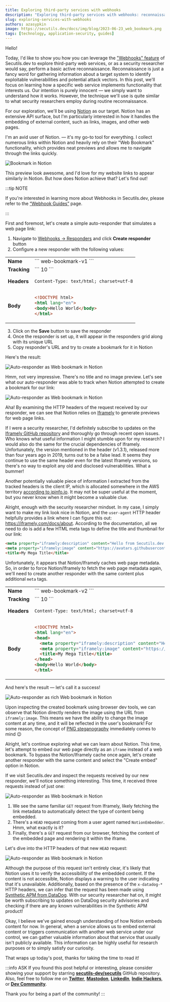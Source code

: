 ```yaml
---
title: Exploring third-party services with webhooks
description: "Exploring third-party services with webhooks: reconnaissance, request bin, iframely, embedding, notion."
slug: exploring-services-with-webhooks
authors: azasypkin
image: https://secutils.dev/docs/img/blog/2023-06-23_web_bookmark.png
tags: [technology, application-security, guides]
---
```

Hello!

Today, I'd like to show you how you can leverage the ["Webhooks" feature](https://secutils.dev/docs/guides/webhooks) of Secutils.dev to explore third-party web services, or as a security researcher would say, perform a basic active reconnaissance. Reconnaissance is just a fancy word for gathering information about a target system to identify exploitable vulnerabilities and potential attack vectors. In this post, we'll focus on learning how a specific web service implements functionality that interests us. Our intention is purely innocent — we simply want to understand how it works. However, the technique we'll use is quite similar to what security researchers employ during routine reconnaissance.

<!--truncate-->

For our exploration, we'll be using [Notion](https://www.notion.so/) as our target. Notion has an extensive API surface, but I'm particularly interested in how it handles the embedding of external content, such as links, images, and other web pages.

I'm an avid user of Notion. — it's my go-to tool for everything. I collect numerous links within Notion and heavily rely on their "Web Bookmark" functionality, which provides neat previews and allows me to navigate through the links quickly.

![Bookmark in Notion](https://secutils.dev/docs/img/blog/2023-06-23_web_bookmark.png)

This preview look awesome, and I'd love for my website links to appear similarly in Notion. But how does Notion achieve that? Let's find out!

:::tip NOTE

If you're interested in learning more about Webhooks in Secutils.dev, please refer to the [“Webhook Guides”](https://secutils.dev/docs/guides/webhooks) page.

:::

First and foremost, let's create a simple auto-responder that simulates a web page link:

1. Navigate to [Webhooks → Responders](https://secutils.dev/ws/webhooks__responders) and click **Create responder** button
2. Configure a new responder with the following values:

<table class="su-table">
<tbody>
<tr>
<td><b>Name</b></td>
<td>
```
web-bookmark-v1
```
</td>
</tr>
<tr>
<td><b>Tracking</b></td>
<td>
```
10
```
</td>
</tr>
<tr>
    <td><b>Headers</b></td>
<td>

```http
Content-Type: text/html; charset=utf-8
```
</td>
</tr>
<tr>
    <td><b>Body</b></td>
<td>

```html
<!DOCTYPE html>
<html lang="en">
<body>Hello World</body>
</html>
```
</td>
</tr>
</tbody>
</table>

3. Click on the **Save** button to save the responder
4. Once the responder is set up, it will appear in the responders grid along with its unique URL
5. Copy responder's URL and try to create a bookmark for it in Notion

Here's the result:

![Auto-responder as Web bookmark in Notion](https://secutils.dev/docs/img/blog/2023-06-23_webhook_v1.png)

Hmm, not very impressive. There's no title and no image preview. Let's see what our auto-responder was able to track when Notion attempted to create a bookmark for our link:

![Auto-responder as Web bookmark in Notion](https://secutils.dev/docs/img/blog/2023-06-23_webhook_v1_requests.png)

Aha! By examining the HTTP headers of the request received by our responder, we can see that Notion relies on [Iframely](https://iframely.com) to generate previews for web page links.

If I were a security researcher, I'd definitely subscribe to updates on the [Iframely GitHub repository](https://github.com/itteco/iframely) and thoroughly go through recent open issues. Who knows what useful information I might stumble upon for my research? I would also do the same for the crucial dependencies of Iframely. Unfortunately, the version mentioned in the header (v1.3.1), released more than four years ago in 2019, turns out to be a false lead. It seems they continue to use the same header even for the latest Iframely versions, so there's no way to exploit any old and disclosed vulnerabilities. What a bummer!

Another potentially valuable piece of information I extracted from the tracked headers is the client IP, which is allocated somewhere in the AWS territory [according to ipinfo.io](https://ipinfo.io/3.94.90.129). It may not be super useful at the moment, but you never know when it might become a valuable clue.

Alright, enough with the security researcher mindset. In my case, I simply want to make my link look nice in Notion, and the `user-agent` HTTP header helpfully provides a link where I can figure this out: https://iframely.com/docs/about. According to the documentation, all we need to do is add a few HTML meta tags to define the title and thumbnail for our link:

```html
<meta property="iframely:description" content="Hello from Secutils.dev Webhooks!" />
<meta property="iframely:image" content="https://avatars.githubusercontent.com/u/1713708?v=4" />
<title>My Mega Title</title>
```

Unfortunately, it appears that Notion/Iframely caches web page metadata. So, in order to force Notion/Iframely to fetch the web page metadata again, we'll need to create another responder with the same content plus additional `meta` tags.

<table class="su-table">
<tbody>
<tr>
<td><b>Name</b></td>
<td>
```
web-bookmark-v2
```
</td>
</tr>
<tr>
<td><b>Tracking</b></td>
<td>
```
10
```
</td>
</tr>
<tr>
    <td><b>Headers</b></td>
<td>

```http
Content-Type: text/html; charset=utf-8
```
</td>
</tr>
<tr>
    <td><b>Body</b></td>
<td>

```html
<!DOCTYPE html>
<html lang="en">
<head>
  <meta property="iframely:description" content="Hello from Secutils.dev Webhooks!" />
  <meta property="iframely:image" content="https://avatars.githubusercontent.com/u/1713708?v=4" />
  <title>My Mega Title</title>
</head>
<body>Hello World</body>
</html>
```
</td>
</tr>
</tbody>
</table>

And here's the result — let's call it a success!

![Auto-responder as rich Web bookmark in Notion](https://secutils.dev/docs/img/blog/2023-06-23_webhook_v2.png)

Upon inspecting the created bookmark using browser dev tools, we can observe that Notion directly renders the image using the URL from `iframely:image`. This means we have the ability to change the image content at any time, and it will be reflected in the user's bookmark! For some reason, the concept of [PNG steganography](https://decoded.avast.io/martinchlumecky/png-steganography/) immediately comes to mind :wink:

Alright, let's continue exploring what we can learn about Notion. This time, let's attempt to embed our web page directly as an `iframe` instead of a web bookmark. To bypass the Notion/Iframely cache once again, let's create another responder with the same content and select the "Create embed" option in Notion.

If we visit Secutils.dev and inspect the requests received by our new responder, we'll notice something interesting. This time, it received three requests instead of just one:

![Auto-responder as Web bookmark in Notion](https://secutils.dev/docs/img/blog/2023-06-23_webhook_v3_iframe.png)

1. We see the same familiar `GET` request from Iframely, likely fetching the link metadata to automatically detect the type of content being embedded.
2. There's a `HEAD` request coming from a user agent named `NotionEmbedder`. Hmm, what exactly is it? 
3. Finally, there's a `GET` request from our browser, fetching the content of the embedded page and rendering it within the iframe.

Let's dive into the HTTP headers of that new `HEAD` request:

![Auto-responder as Web bookmark in Notion](https://secutils.dev/docs/img/blog/2023-06-23_webhook_v3_headers.png)

Although the purpose of this request isn't entirely clear, it's likely that Notion uses it to verify the accessibility of the embedded content. If the content is not accessible, Notion displays a warning to the user indicating that it's unavailable. Additionally, based on the presence of the `x-datadog-*` HTTP headers, we can infer that the request has been made using [Synthetic APM from DataDog](https://docs.datadoghq.com/synthetics/apm/). With our security researcher hat on, it might be worth subscribing to updates on DataDog security advisories and checking if there are any known vulnerabilities in the Synthetic APM product!

Okay, I believe we've gained enough understanding of how Notion embeds content for now. In general, when a service allows us to embed external content or triggers communication with another web service under our control, we can gather valuable information about that service that usually isn't publicly available. This information can be highly useful for research purposes or to simply satisfy our curiosity.

That wraps up today's post, thanks for taking the time to read it!

:::info ASK
If you found this post helpful or interesting, please consider showing your support by starring [**secutils-dev/secutils**](https://github.com/secutils-dev/secutils) GitHub repository. Also, feel free to follow me on [**Twitter**](https://twitter.com/aleh_zasypkin), [**Mastodon**](https://infosec.exchange/@azasypkin), [**LinkedIn**](https://www.linkedin.com/in/azasypkin/), [**Indie Hackers**](https://www.indiehackers.com/azasypkin/history), or [**Dev Community**](https://dev.to/azasypkin).

Thank you for being a part of the community!
:::
